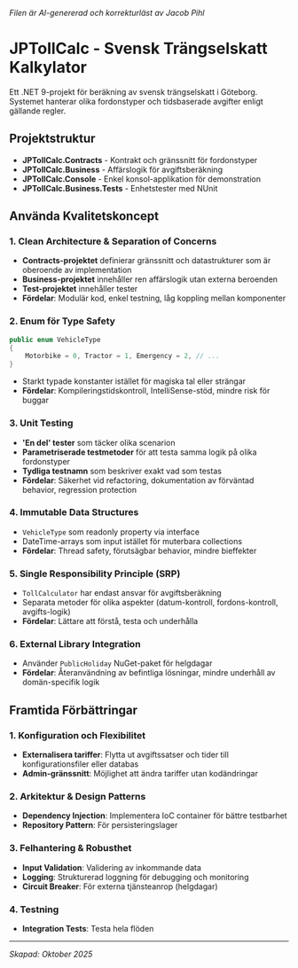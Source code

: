_Filen är AI-genererad och korrekturläst av Jacob Pihl_

# JPTollCalc - Svensk Trängselskatt Kalkylator

Ett .NET 9-projekt för beräkning av svensk trängselskatt i Göteborg. Systemet hanterar olika fordonstyper och tidsbaserade avgifter enligt gällande regler.

## Projektstruktur

- **JPTollCalc.Contracts** - Kontrakt och gränssnitt för fordonstyper
- **JPTollCalc.Business** - Affärslogik för avgiftsberäkning
- **JPTollCalc.Console** - Enkel konsol-applikation för demonstration
- **JPTollCalc.Business.Tests** - Enhetstester med NUnit

## Använda Kvalitetskoncept

### 1. Clean Architecture & Separation of Concerns

- **Contracts-projektet** definierar gränssnitt och datastrukturer som är oberoende av implementation
- **Business-projektet** innehåller ren affärslogik utan externa beroenden
- **Test-projektet** innehåller tester
- **Fördelar**: Modulär kod, enkel testning, låg koppling mellan komponenter

### 2. Enum för Type Safety

```csharp
public enum VehicleType
{
    Motorbike = 0, Tractor = 1, Emergency = 2, // ...
}
```

- Starkt typade konstanter istället för magiska tal eller strängar
- **Fördelar**: Kompileringstidskontroll, IntelliSense-stöd, mindre risk för buggar

### 3. Unit Testing

- **'En del' tester** som täcker olika scenarion
- **Parametriserade testmetoder** för att testa samma logik på olika fordonstyper
- **Tydliga testnamn** som beskriver exakt vad som testas
- **Fördelar**: Säkerhet vid refactoring, dokumentation av förväntad behavior, regression protection

### 4. Immutable Data Structures

- `VehicleType` som readonly property via interface
- DateTime-arrays som input istället för muterbara collections
- **Fördelar**: Thread safety, förutsägbar behavior, mindre bieffekter

### 5. Single Responsibility Principle (SRP)

- `TollCalculator` har endast ansvar för avgiftsberäkning
- Separata metoder för olika aspekter (datum-kontroll, fordons-kontroll, avgifts-logik)
- **Fördelar**: Lättare att förstå, testa och underhålla

### 6. External Library Integration

- Använder `PublicHoliday` NuGet-paket för helgdagar
- **Fördelar**: Återanvändning av befintliga lösningar, mindre underhåll av domän-specifik logik

## Framtida Förbättringar

### 1. Konfiguration och Flexibilitet

- **Externalisera tariffer**: Flytta ut avgiftssatser och tider till konfigurationsfiler eller databas
- **Admin-gränssnitt**: Möjlighet att ändra tariffer utan kodändringar

### 2. Arkitektur & Design Patterns

- **Dependency Injection**: Implementera IoC container för bättre testbarhet
- **Repository Pattern**: För persisteringslager

### 3. Felhantering & Robusthet

- **Input Validation**: Validering av inkommande data
- **Logging**: Strukturerad loggning för debugging och monitoring
- **Circuit Breaker**: För externa tjänsteanrop (helgdagar)

### 4. Testning

- **Integration Tests**: Testa hela flöden

---

_Skapad: Oktober 2025_
